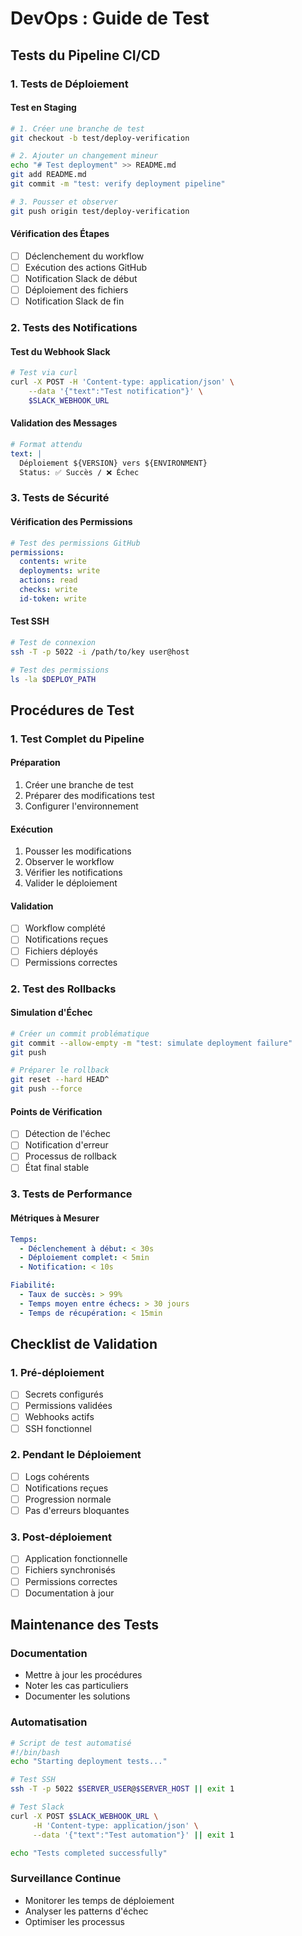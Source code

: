 # DevOps : Guide de Test

## Tests du Pipeline CI/CD

### 1. Tests de Déploiement

#### Test en Staging
```bash
# 1. Créer une branche de test
git checkout -b test/deploy-verification

# 2. Ajouter un changement mineur
echo "# Test deployment" >> README.md
git add README.md
git commit -m "test: verify deployment pipeline"

# 3. Pousser et observer
git push origin test/deploy-verification
```

#### Vérification des Étapes
- [ ] Déclenchement du workflow
- [ ] Exécution des actions GitHub
- [ ] Notification Slack de début
- [ ] Déploiement des fichiers
- [ ] Notification Slack de fin

### 2. Tests des Notifications

#### Test du Webhook Slack
```bash
# Test via curl
curl -X POST -H 'Content-type: application/json' \
    --data '{"text":"Test notification"}' \
    $SLACK_WEBHOOK_URL
```

#### Validation des Messages
```yaml
# Format attendu
text: |
  Déploiement ${VERSION} vers ${ENVIRONMENT}
  Status: ✅ Succès / ❌ Échec
```

### 3. Tests de Sécurité

#### Vérification des Permissions
```yaml
# Test des permissions GitHub
permissions:
  contents: write
  deployments: write
  actions: read
  checks: write
  id-token: write
```

#### Test SSH
```bash
# Test de connexion
ssh -T -p 5022 -i /path/to/key user@host

# Test des permissions
ls -la $DEPLOY_PATH
```

## Procédures de Test

### 1. Test Complet du Pipeline

#### Préparation
1. Créer une branche de test
2. Préparer des modifications test
3. Configurer l'environnement

#### Exécution
1. Pousser les modifications
2. Observer le workflow
3. Vérifier les notifications
4. Valider le déploiement

#### Validation
- [ ] Workflow complété
- [ ] Notifications reçues
- [ ] Fichiers déployés
- [ ] Permissions correctes

### 2. Test des Rollbacks

#### Simulation d'Échec
```bash
# Créer un commit problématique
git commit --allow-empty -m "test: simulate deployment failure"
git push

# Préparer le rollback
git reset --hard HEAD^
git push --force
```

#### Points de Vérification
- [ ] Détection de l'échec
- [ ] Notification d'erreur
- [ ] Processus de rollback
- [ ] État final stable

### 3. Tests de Performance

#### Métriques à Mesurer
```yaml
Temps:
  - Déclenchement à début: < 30s
  - Déploiement complet: < 5min
  - Notification: < 10s

Fiabilité:
  - Taux de succès: > 99%
  - Temps moyen entre échecs: > 30 jours
  - Temps de récupération: < 15min
```

## Checklist de Validation

### 1. Pré-déploiement
- [ ] Secrets configurés
- [ ] Permissions validées
- [ ] Webhooks actifs
- [ ] SSH fonctionnel

### 2. Pendant le Déploiement
- [ ] Logs cohérents
- [ ] Notifications reçues
- [ ] Progression normale
- [ ] Pas d'erreurs bloquantes

### 3. Post-déploiement
- [ ] Application fonctionnelle
- [ ] Fichiers synchronisés
- [ ] Permissions correctes
- [ ] Documentation à jour

## Maintenance des Tests

### Documentation
- Mettre à jour les procédures
- Noter les cas particuliers
- Documenter les solutions

### Automatisation
```bash
# Script de test automatisé
#!/bin/bash
echo "Starting deployment tests..."

# Test SSH
ssh -T -p 5022 $SERVER_USER@$SERVER_HOST || exit 1

# Test Slack
curl -X POST $SLACK_WEBHOOK_URL \
     -H 'Content-type: application/json' \
     --data '{"text":"Test automation"}' || exit 1

echo "Tests completed successfully"
```

### Surveillance Continue
- Monitorer les temps de déploiement
- Analyser les patterns d'échec
- Optimiser les processus
